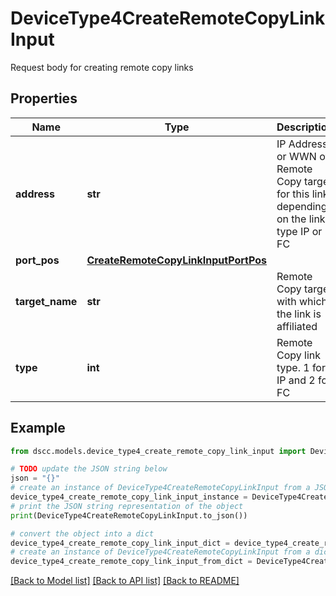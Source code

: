 # DeviceType4CreateRemoteCopyLinkInput

Request body for creating remote copy links

## Properties

Name | Type | Description | Notes
------------ | ------------- | ------------- | -------------
**address** | **str** | IP Address or WWN of Remote Copy target for this link, depending on the link type IP or FC | 
**port_pos** | [**CreateRemoteCopyLinkInputPortPos**](CreateRemoteCopyLinkInputPortPos.md) |  | 
**target_name** | **str** | Remote Copy target with which the link is affiliated | 
**type** | **int** | Remote Copy link type. 1 for IP and 2 for FC | 

## Example

```python
from dscc.models.device_type4_create_remote_copy_link_input import DeviceType4CreateRemoteCopyLinkInput

# TODO update the JSON string below
json = "{}"
# create an instance of DeviceType4CreateRemoteCopyLinkInput from a JSON string
device_type4_create_remote_copy_link_input_instance = DeviceType4CreateRemoteCopyLinkInput.from_json(json)
# print the JSON string representation of the object
print(DeviceType4CreateRemoteCopyLinkInput.to_json())

# convert the object into a dict
device_type4_create_remote_copy_link_input_dict = device_type4_create_remote_copy_link_input_instance.to_dict()
# create an instance of DeviceType4CreateRemoteCopyLinkInput from a dict
device_type4_create_remote_copy_link_input_from_dict = DeviceType4CreateRemoteCopyLinkInput.from_dict(device_type4_create_remote_copy_link_input_dict)
```
[[Back to Model list]](../README.md#documentation-for-models) [[Back to API list]](../README.md#documentation-for-api-endpoints) [[Back to README]](../README.md)


